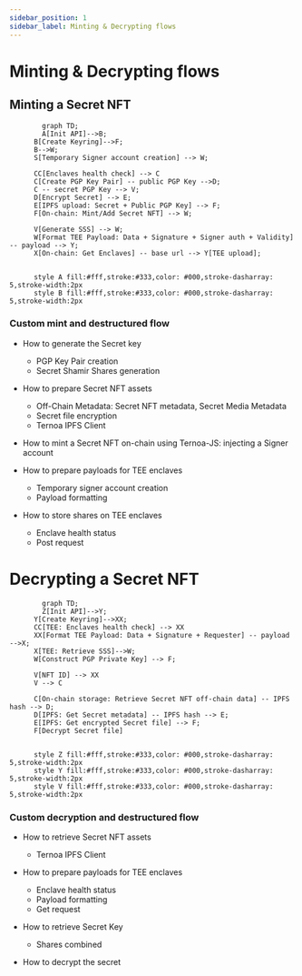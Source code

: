 ```yaml
---
sidebar_position: 1
sidebar_label: Minting & Decrypting flows
---
```


# Minting & Decrypting flows

## Minting a Secret NFT

```mermaid
		graph TD;
		A[Init API]-->B;
	  B[Create Keyring]-->F;
	  B-->W;
	  S[Temporary Signer account creation] --> W;

	  CC[Enclaves health check] --> C
	  C[Create PGP Key Pair] -- public PGP Key -->D;
	  C -- secret PGP Key --> V;
	  D[Encrypt Secret] --> E;
	  E[IPFS upload: Secret + Public PGP Key] --> F;
	  F[On-chain: Mint/Add Secret NFT] --> W;

	  V[Generate SSS] --> W;
	  W[Format TEE Payload: Data + Signature + Signer auth + Validity] -- payload --> Y;
	  X[On-chain: Get Enclaves] -- base url --> Y[TEE upload];


	  style A fill:#fff,stroke:#333,color: #000,stroke-dasharray: 5,stroke-width:2px
	  style B fill:#fff,stroke:#333,color: #000,stroke-dasharray: 5,stroke-width:2px
```

### Custom mint and destructured flow

- How to generate the Secret key

  - PGP Key Pair creation
  - Secret Shamir Shares generation

- How to prepare Secret NFT assets

  - Off-Chain Metadata: Secret NFT metadata, Secret Media Metadata
  - Secret file encryption
  - Ternoa IPFS Client

- How to mint a Secret NFT on-chain using Ternoa-JS: injecting a Signer account

- How to prepare payloads for TEE enclaves

  - Temporary signer account creation
  - Payload formatting

- How to store shares on TEE enclaves
  - Enclave health status
  - Post request

# Decrypting a Secret NFT

```mermaid
		graph TD;
		Z[Init API]-->Y;
	  Y[Create Keyring]-->XX;
	  CC[TEE: Enclaves health check] --> XX
	  XX[Format TEE Payload: Data + Signature + Requester] -- payload -->X;
	  X[TEE: Retrieve SSS]-->W;
	  W[Construct PGP Private Key] --> F;

	  V[NFT ID] --> XX
	  V --> C

	  C[On-chain storage: Retrieve Secret NFT off-chain data] -- IPFS hash --> D;
	  D[IPFS: Get Secret metadata] -- IPFS hash --> E;
	  E[IPFS: Get encrypted Secret file] --> F;
	  F[Decrypt Secret file]


	  style Z fill:#fff,stroke:#333,color: #000,stroke-dasharray: 5,stroke-width:2px
	  style Y fill:#fff,stroke:#333,color: #000,stroke-dasharray: 5,stroke-width:2px
	  style V fill:#fff,stroke:#333,color: #000,stroke-dasharray: 5,stroke-width:2px
```

### Custom decryption and destructured flow

- How to retrieve Secret NFT assets

  - Ternoa IPFS Client

- How to prepare payloads for TEE enclaves

  - Enclave health status
  - Payload formatting
  - Get request

- How to retrieve Secret Key

  - Shares combined

- How to decrypt the secret
